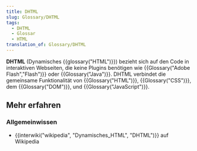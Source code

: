 ```yaml
---
title: DHTML
slug: Glossary/DHTML
tags:
  - DHTML
  - Glossar
  - HTML
translation_of: Glossary/DHTML
---
```

**DHTML** (Dynamisches {{glossary("HTML")}}) bezieht sich auf den Code in interaktiven Webseiten, die keine Plugins benötigen wie {{Glossary("Adobe Flash","Flash")}} oder {{Glossary("Java")}}. DHTML verbindet die gemeinsame Funktionalität von {{Glossary("HTML")}}, {{Glossary("CSS")}}, dem {{Glossary("DOM")}}, und {{Glossary("JavaScript")}}.

## Mehr erfahren

### Allgemeinwissen

- {{interwiki("wikipedia", "Dynamisches_HTML", "DHTML")}} auf Wikipedia
